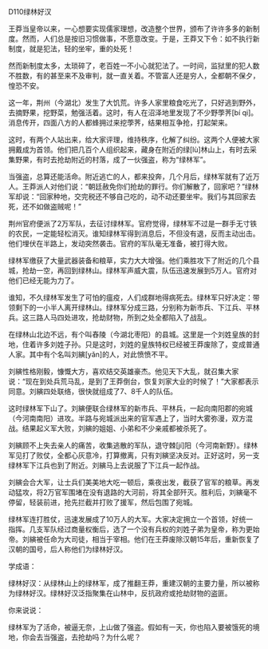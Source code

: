 D110绿林好汉



王莽当皇帝以来，一心想要实现儒家理想，改造整个世界，颁布了许许多多的新制度。然而，人们总是按旧习惯做事，不愿意改变。于是，王莽又下令：如不执行新制度，就是犯法，轻的坐牢，重的处死！

然而新制度太多，太琐碎了，老百姓一不小心就犯法了。一时间，监狱里的犯人数不胜数，有的甚至来不及审判，就一直关着。不管富人还是穷人，全都朝不保夕，惶恐不安。

这一年，荆州（今湖北）发生了大饥荒。许多人家里粮食吃光了，只好逃到野外，去摘野果，挖野菜，勉强活着。这时，有人在沼泽地里发现了不少野荸荠[bí qi]。消息传开，四面八方的人都蜂拥过来挖荸荠，结果相互争抢，打起架来。

这时，有两个人站出来，给大家评理，维持秩序，化解了纠纷。这两个人便被大家拥戴成为首领。他们把几百个人组织起来，藏身在附近的绿[lù]林山上，有时去采集野果，有时去抢劫附近的村落，成了一伙强盗，称为“绿林军”。

当强盗，总算还能活命。附近逃亡的人，都来投奔，几个月后，绿林军就有了近万人。王莽派人对他们说：“朝廷赦免你们抢劫的罪行。你们解散了，回家吧？”绿林军却说：“回家种地，交完税还不够自己吃的，动不动还要坐牢。我们与其回家去死，还不如做盗贼呢！”

荆州官府便派了2万军队，去征讨绿林军。官府觉得，绿林军不过是一群手无寸铁的农民，一定能轻松消灭。谁知绿林军得到消息后，不但没有退，反而主动出击。他们埋伏在半路上，发动突然袭击。官府的军队毫无准备，被打得大败。

绿林军缴获了大量武器装备和粮草，实力大大增强。他们乘胜攻下了附近的几个县城，抢劫一空，再回到绿林山。绿林军声威大震，队伍迅速发展到5万人。官府对他们已经无能为力了。

谁知，不久绿林军发生了可怕的瘟疫，人们成群地得病死去。绿林军只好决定：带领剩下的一小半人离开绿林山。绿林军分成三路，分别称为新市兵、下江兵、平林兵。这三路人马四处进攻，抢劫财物，所到之处全都陷入了战乱。

在绿林山北边不远，有个叫舂陵（今湖北枣阳）的县城。这里是一个刘姓皇族的封地，住着许多刘姓子孙。只是这时，刘姓的皇族特权已经被王莽废除了，变成普通人家。其中有个名叫刘縯[yǎn]的人，对此愤愤不平。

刘縯性格刚毅，慷慨大方，喜欢结交英雄豪杰。他见天下大乱，就召集大家说：“现在到处兵荒马乱，是到了王莽倒台，恢复刘家大业的时候了！”大家都表示同意。刘縯四处联络，很快就组成了7、8千人的队伍。

这时绿林军下山了。刘縯便联合绿林军的新市兵、平林兵，一起向南阳郡的宛城（今河南南阳）进攻。半路与宛城派出来的官军遇上了，当时大雾弥漫，双方混战。结果起义军大败，刘縯的姐姐、小弟和不少亲戚都被杀死了。

刘縯顾不上失去亲人的痛苦，收集逃散的军队，退守棘[jí]阳（今河南新野）。绿林军见打了败仗，全都心灰意冷，打算撤离，只有刘縯坚决反对。正好这时，另一支绿林军下江兵也到了附近。刘縯马上去说服了下江兵一起作战。

刘縯会合大军，让士兵们美美地大吃一顿后，乘夜出发，截获了官军的粮草。再发动猛攻，将2万官军围堵在没有退路的大河前，将其全部歼灭。胜利后，刘縯毫不停留，轻装前进，抢先拦截并打败了援军，然后包围了宛城。

绿林军连打胜仗，迅速发展成了10万人的大军。大家决定拥立一个首领，好统一指挥。几支军队经过商量权衡后，选了一个没有兵权的刘姓子弟为皇帝，称为更始帝。刘縯被任命为大司徒，相当于宰相。他们在王莽废除汉朝15年后，重新恢复了汉朝的国号，后人称他们为绿林好汉。



学成语：

绿林好汉：从绿林山上的绿林军，成了推翻王莽，重建汉朝的主要力量，所以被称为绿林好汉。绿林好汉泛指聚集在山林中，反抗政府或抢劫财物的盗匪。



你来说说：

绿林军为了活命，被逼无奈，上山做了强盗。假如有一天，你也陷入要被饿死的境地，你会去当强盗，去抢劫吗？为什么呢？


